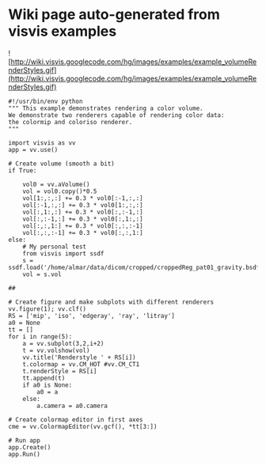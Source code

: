 # Wiki page auto-generated from visvis examples

![http://wiki.visvis.googlecode.com/hg/images/examples/example_volumeRenderStyles.gif](http://wiki.visvis.googlecode.com/hg/images/examples/example_volumeRenderStyles.gif)

```
#!/usr/bin/env python
""" This example demonstrates rendering a color volume.
We demonstrate two renderers capable of rendering color data:
the colormip and coloriso renderer.
"""

import visvis as vv
app = vv.use()

# Create volume (smooth a bit)
if True:
    
    vol0 = vv.aVolume()
    vol = vol0.copy()*0.5
    vol[1:,:,:] += 0.3 * vol0[:-1,:,:]
    vol[:-1,:,:] += 0.3 * vol0[1:,:,:]
    vol[:,1:,:] += 0.3 * vol0[:,:-1,:]
    vol[:,:-1,:] += 0.3 * vol0[:,1:,:]
    vol[:,:,1:] += 0.3 * vol0[:,:,:-1]
    vol[:,:,:-1] += 0.3 * vol0[:,:,1:]
else:
    # My personal test
    from visvis import ssdf
    s = ssdf.load('/home/almar/data/dicom/cropped/croppedReg_pat01_gravity.bsdf')
    vol = s.vol

##

# Create figure and make subplots with different renderers
vv.figure(1); vv.clf()
RS = ['mip', 'iso', 'edgeray', 'ray', 'litray']
a0 = None
tt = []
for i in range(5):
    a = vv.subplot(3,2,i+2)
    t = vv.volshow(vol)
    vv.title('Renderstyle ' + RS[i])
    t.colormap = vv.CM_HOT #vv.CM_CT1
    t.renderStyle = RS[i]
    tt.append(t)
    if a0 is None:
        a0 = a
    else:
        a.camera = a0.camera

# Create colormap editor in first axes
cme = vv.ColormapEditor(vv.gcf(), *tt[3:])

# Run app
app.Create()
app.Run()

```